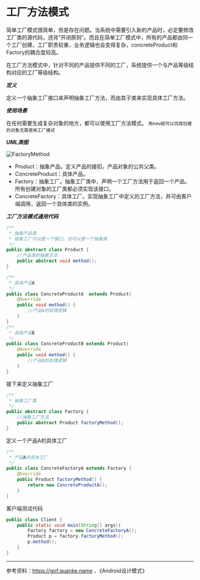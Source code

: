 # 工厂方法模式
简单工厂模式很简单，但是存在问题。当系统中需要引入新的产品时，必定要修改工厂类的源代码，违背“开闭原则”。而且在简单工厂模式中，所有的产品都由同一个工厂创建，工厂职责较重，业务逻辑也会变得复杂，concreteProduct和Factory的耦合度较高。

在工厂方法模式中，针对不同的产品提供不同的工厂，系统提供一个与产品等级结构对应的工厂等级结构。

***定义***

定义一个抽象工厂接口来声明抽象工厂方法，而由其子类来实现具体工厂方法。

***使用场景***

在任何需要生成复杂对象的地方，都可以使用工厂方法模式。
`用new就可以完成创建的对象无需使用工厂模式`

***UML类图***

![FactoryMethod](http://img.blog.csdn.net/20130712101002890?watermark/2/text/aHR0cDovL2Jsb2cuY3Nkbi5uZXQvTG92ZUxpb24=/font/5a6L5L2T/fontsize/400/fill/I0JBQkFCMA==/dissolve/70/gravity/SouthEast)

* Product：抽象产品。定义产品的接扣，产品对象的公共父类。
* ConcreteProduct：具体产品。
* Factory：抽象工厂。抽象工厂类中，声明一个工厂方法用于返回一个产品。所有创建对象的工厂类都必须实现该接口。
* ConcreteFactory：具体工厂。实现抽象工厂中定义的工厂方法，并可由客户端调用，返回一个具体类的实例。

***工厂方法模式通用代码***
```java
/**
 * 抽象产品类 
 * 抽象工厂可以是一个接口，也可以是一个抽象类
 */
public abstract class Product {
    //产品类的抽象方法
    public abstract void method();
}
```
```java
/**
 * 具体产品A 
 */
public class ConcreteProductA  extends Product{
    @Override
    public void method() {
        //产品A的处理逻辑
    }
}
/**
 * 具体产品B
 */
public class ConcreteProductB extends Product{
    @Override
    public void method() {
        //产品B的处理逻辑
    }
}
```
接下来定义抽象工厂
```java
/**
 * 抽象工厂类
 */
public abstract class Factory {
    //抽象工厂方法
    public abstract Product factoryMethod();
}
```
定义一个产品A的具体工厂
```java
/**
 * 产品A的具体工厂
 */
public class ConcreteFactoryA extends Factory {
    @Override
    public Product factoryMethod() {
        return new ConcreteProductA();
    }
}
```
客户端测试代码
```java
public class Client {
    public static void main(String[] args){
        Factory factory = new ConcreteFactoryA();
        Product p = factory.factoryMethod();
        p.method();
    }
}
```

---------------------------------------------------------------------
参考资料：https://gof.quanke.name 、《Android设计模式》
